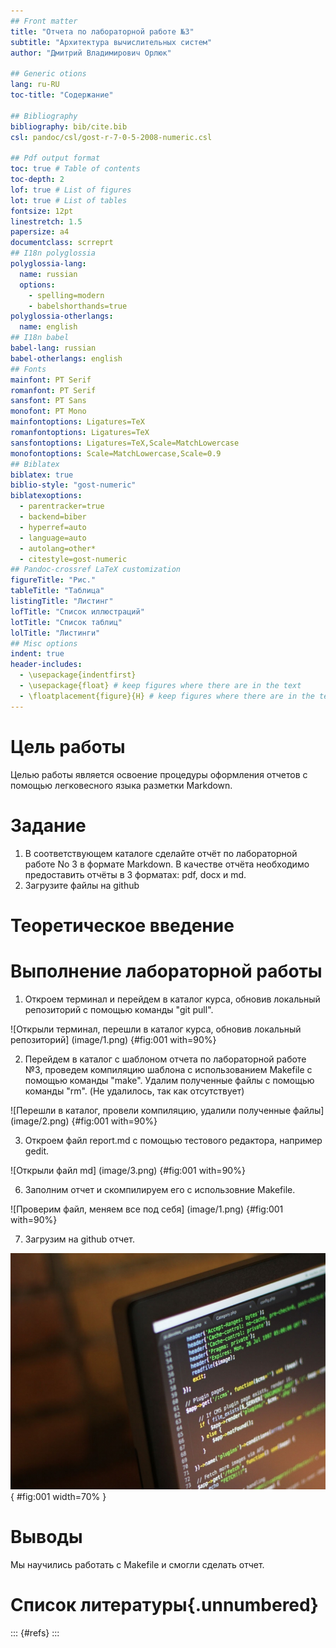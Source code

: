 ```yaml
---
## Front matter
title: "Отчета по лабораторной работе №3"
subtitle: "Архитектура вычислительных систем"
author: "Дмитрий Владимирович Орлюк"

## Generic otions
lang: ru-RU
toc-title: "Содержание"

## Bibliography
bibliography: bib/cite.bib
csl: pandoc/csl/gost-r-7-0-5-2008-numeric.csl

## Pdf output format
toc: true # Table of contents
toc-depth: 2
lof: true # List of figures
lot: true # List of tables
fontsize: 12pt
linestretch: 1.5
papersize: a4
documentclass: scrreprt
## I18n polyglossia
polyglossia-lang:
  name: russian
  options:
	- spelling=modern
	- babelshorthands=true
polyglossia-otherlangs:
  name: english
## I18n babel
babel-lang: russian
babel-otherlangs: english
## Fonts
mainfont: PT Serif
romanfont: PT Serif
sansfont: PT Sans
monofont: PT Mono
mainfontoptions: Ligatures=TeX
romanfontoptions: Ligatures=TeX
sansfontoptions: Ligatures=TeX,Scale=MatchLowercase
monofontoptions: Scale=MatchLowercase,Scale=0.9
## Biblatex
biblatex: true
biblio-style: "gost-numeric"
biblatexoptions:
  - parentracker=true
  - backend=biber
  - hyperref=auto
  - language=auto
  - autolang=other*
  - citestyle=gost-numeric
## Pandoc-crossref LaTeX customization
figureTitle: "Рис."
tableTitle: "Таблица"
listingTitle: "Листинг"
lofTitle: "Список иллюстраций"
lotTitle: "Список таблиц"
lolTitle: "Листинги"
## Misc options
indent: true
header-includes:
  - \usepackage{indentfirst}
  - \usepackage{float} # keep figures where there are in the text
  - \floatplacement{figure}{H} # keep figures where there are in the text
---
```


# Цель работы

Целью работы является освоение процедуры оформления отчетов с помощью
легковесного языка разметки Markdown.

# Задание

1. В соответствующем каталоге сделайте отчёт по лабораторной работе No 3
в формате Markdown. В качестве отчёта необходимо предоставить отчёты
в 3 форматах: pdf, docx и md.
2. Загрузите файлы на github

# Теоретическое введение


# Выполнение лабораторной работы
1. Откроем терминал и перейдем в каталог курса, обновив локальный репозиторий с помощью команды "git pull".

![Открыли терминал, перешли в каталог курса, обновив локальный репозиторий] (image/1.png) {#fig:001 with=90%}

2. Перейдем в каталог с шаблоном отчета по лабораторной работе №3, проведем компиляцию шаблона с использованием Makefile c помощью команды "make". Удалим полученные файлы с помощью команды "rm". (Не удалилось, так как отсутствует)

![Перешли в каталог, провели компиляцию, удалили полученные файлы] (image/2.png) {#fig:001 with=90%}

3. Откроем файл report.md с помощью тестового редактора, например gedit.

![Открыли файл md] (image/3.png) {#fig:001 with=90%}

6. Заполним отчет и скомпилируем его с использовние Makefile.

![Проверим файл, меняем все под себя] (image/1.png) {#fig:001 with=90%}

7. Загрузим на github отчет. 

![Название рисунка](image/placeimg_800_600_tech.jpg){ #fig:001 width=70% }

# Выводы

Мы научились работать с Makefile и смогли сделать отчет.

# Список литературы{.unnumbered}

::: {#refs}
:::
